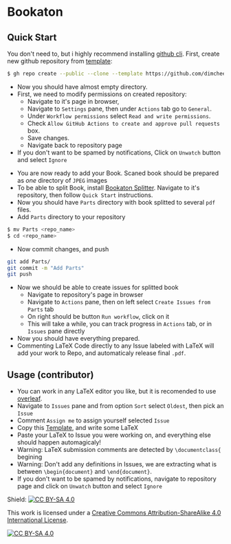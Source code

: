 # Bookaton

## Quick Start

You don't need to, but i highly recommend installing [github cli](https://cli.github.com/).
First, create new github repository from [template](https://github.com/dimchee/Bookaton):
```sh
$ gh repo create --public --clone --template https://github.com/dimchee/Bookaton <repo_name>
```
- Now you should have almost empty directory.
- First, we need to modify permissions on created repository: 
  - Navigate to it's page  in browser,
  - Navigate to `Settings` pane, then under `Actions` tab go to `General`.
  - Under `Workflow permissions` select `Read and write permissions`.
  - Check `Allow GitHub Actions to create and approve pull requests` box.
  - Save changes.
  - Navigate back to repository page
- If you don't want to be spamed by notifications, Click on `Unwatch` button and
select `Ignore`
<!-- - You are ready to add Your `.pdf` File to the root of repository, and name -->
<!-- it `Book.pdf`, for example like this: -->
<!-- ```sh -->
<!-- mv <book_name>.pdf <repo_name>/Book.pdf -->
<!-- cd <repo_name> -->
- You are now ready to add your Book. Scaned book should be prepared as *one* directory of `JPEG` images
- To be able to split Book, install [Bookaton Splitter](https://github.com/dimchee/BookatonSplitter). 
    Navigate to it's repository, then follow `Quick Start` instructions.
- Now you should have `Parts` directory with book splitted to several `pdf` files.
- Add `Parts` directory to your repository
```sh
$ mv Parts <repo_name>
$ cd <repo_name>
```
- Now commit changes, and push
```sh
git add Parts/
git commit -m "Add Parts"
git push
```
- Now we should be able to create issues for splitted book
    - Navigate to repository's page in browser
    - Navigate to `Actions` pane, then on left select `Create Issues from Parts` tab
    - On right should be button `Run workflow`, click on it
    - This will take a while, you can track progress in `Actions` tab, or in `Issues` pane directly
- Now you should have everything prepared.
- Commenting LaTeX Code directly to any Issue labeled with LaTeX will 
    add your work to Repo, and automaticaly release final `.pdf`.

## Usage (contributor)
- You can work in any LaTeX editor you like, but it is recomended to use [overleaf](https://www.overleaf.com).
- Navigate to `Issues` pane and from option `Sort` select `Oldest`, then pick an `Issue`
- Comment `Assign me` to assign yourself selected `Issue`
- Copy this [Template](https://www.overleaf.com/read/yzxzjbfjcxjx), and write some LaTeX
- Paste your LaTeX to Issue you were working on, and everything else should happen automagicaly!
- Warning: LaTeX submission comments are detected by `\documentclass{` begining
- Warning: Don't add any definitions in Issues, we are extracting what is between 
`\begin{document}` and `\end{document}`.
- If you don't want to be spamed by notifications, navigate to repository page and click on `Unwatch` button and select `Ignore`


Shield: [![CC BY-SA 4.0][cc-by-sa-shield]][cc-by-sa]

This work is licensed under a
[Creative Commons Attribution-ShareAlike 4.0 International License][cc-by-sa].

[![CC BY-SA 4.0][cc-by-sa-image]][cc-by-sa]

[cc-by-sa]: http://creativecommons.org/licenses/by-sa/4.0/
[cc-by-sa-image]: https://licensebuttons.net/l/by-sa/4.0/88x31.png
[cc-by-sa-shield]: https://img.shields.io/badge/License-CC%20BY--SA%204.0-lightgrey.svg
